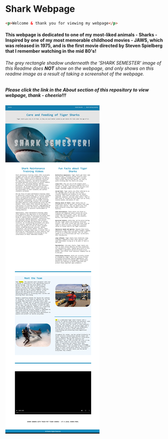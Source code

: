 # Shark Webpage
```html
<p>Welcome & thank you for viewing my webpage</p>
```
#### This webpage is dedicated to one of my most-liked animals - Sharks - Inspired by one of my most memorable childhood movies - **JAWS**, which was released in 1975, and is the first movie directed by Steven Spielberg that I remember watching in the mid 80's!

###### The grey rectangle shadow underneath the 'SHARK SEMESTER' image of this Readme does **NOT** show on the webpage, and only shows on this readme image as a result of taking a screenshot of the webpage.

##### Please *click the link* in the **About** section of this repository to view webpage, thank - cheerio!!!
![](sc-shark-nesthub.jpeg)